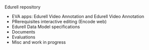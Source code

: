 
Edurell repository 

- EVA apps: Edurell Video Annotation and Edurell Video Annotation
- PRerequisites interactive editing (Encode web)
- Edurell Data Model specifications
- Documents
- Evaluations
- Misc and work in progress

